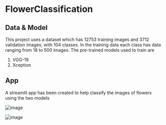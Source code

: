 # FlowerClassification
## Data & Model
This project uses a dataset which has 12753 training images and 3712 validation images, with 104 classes. In the training data each class has data ranging from 18 to 500 images.
The pre-trained models used to train are
1. VGG-19
2. Xception

## App
A streamlit app has been created to help classify the images of flowers using the two models

![image](https://user-images.githubusercontent.com/76042437/134971254-ee3dce8b-d3d8-4a63-9310-6b64595ec061.png)

![image](https://user-images.githubusercontent.com/76042437/134917013-b542f2a1-18ac-462e-b398-bcb22cf28c81.png)

